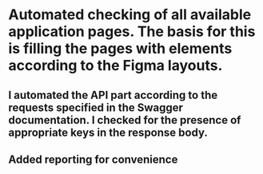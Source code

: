 # Automated checking of all available application pages. The basis for this is filling the pages with elements according to the Figma layouts.
## I automated the API part according to the requests specified in the Swagger documentation. I checked for the presence of appropriate keys in the response body.
## Added reporting for  convenience
